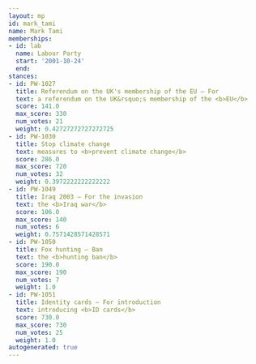 ```yaml
---
layout: mp
id: mark_tami
name: Mark Tami
memberships:
- id: lab
  name: Labour Party
  start: '2001-10-24'
  end: 
stances:
- id: PW-1027
  title: Referendum on the UK's membership of the EU — For
  text: a referendum on the UK&rsquo;s membership of the <b>EU</b>
  score: 141.0
  max_score: 330
  num_votes: 21
  weight: 0.42727272727272725
- id: PW-1030
  title: Stop climate change
  text: measures to <b>prevent climate change</b>
  score: 286.0
  max_score: 720
  num_votes: 32
  weight: 0.3972222222222222
- id: PW-1049
  title: Iraq 2003 — For the invasion
  text: the <b>Iraq war</b>
  score: 106.0
  max_score: 140
  num_votes: 6
  weight: 0.7571428571428571
- id: PW-1050
  title: Fox hunting — Ban
  text: the <b>hunting ban</b>
  score: 190.0
  max_score: 190
  num_votes: 7
  weight: 1.0
- id: PW-1051
  title: Identity cards — For introduction
  text: introducing <b>ID cards</b>
  score: 730.0
  max_score: 730
  num_votes: 25
  weight: 1.0
autogenerated: true
---
```

